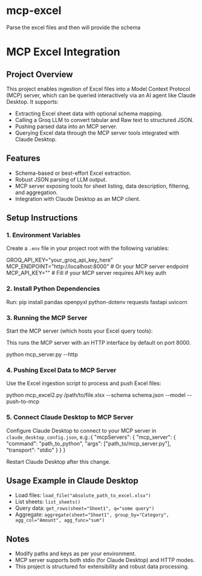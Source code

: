 # mcp-excel
Parse the excel files and then will provide the schema


# MCP Excel Integration

## Project Overview
This project enables ingestion of Excel files into a Model Context Protocol (MCP) server, which can be queried interactively via an AI agent like Claude Desktop. It supports:

- Extracting Excel sheet data with optional schema mapping.
- Calling a Groq LLM to convert tabular and Raw text to structured JSON.
- Pushing parsed data into an MCP server.
- Querying Excel data through the MCP server tools integrated with Claude Desktop.

## Features
- Schema-based or best-effort Excel extraction.
- Robust JSON parsing of LLM output.
- MCP server exposing tools for sheet listing, data description, filtering, and aggregation.
- Integration with Claude Desktop as an MCP client.

## Setup Instructions

### 1. Environment Variables
Create a `.env` file in your project root with the following variables:

GROQ_API_KEY="your_groq_api_key_here"
MCP_ENDPOINT="http://localhost:8000" # Or your MCP server endpoint
MCP_API_KEY="" # Fill if your MCP server requires API key auth



### 2. Install Python Dependencies
Run: pip install pandas openpyxl python-dotenv requests fastapi uvicorn


### 3. Running the MCP Server
Start the MCP server (which hosts your Excel query tools):


This runs the MCP server with an HTTP interface by default on port 8000.

python mcp_server.py --http

### 4. Pushing Excel Data to MCP Server
Use the Excel ingestion script to process and push Excel files:

python mcp_excel2.py /path/to/file.xlsx --schema schema.json --model <model-name> --push-to-mcp


### 5. Connect Claude Desktop to MCP Server
Configure Claude Desktop to connect to your MCP server in `claude_desktop_config.json`, e.g.:{
"mcpServers": {
"mcp_server": {
"command": "path_to_python",
"args": ["path_to/mcp_server.py"],
"transport": "stdio"
}
}
}


Restart Claude Desktop after this change.

## Usage Example in Claude Desktop
- Load files: `load_file("absolute_path_to_excel.xlsx")`
- List sheets: `list_sheets()`
- Query data: `get_rows(sheet="Sheet1", q="some query")`
- Aggregate: `aggregate(sheet="Sheet1", group_by="Category", agg_col="Amount", agg_func="sum")`

## Notes
- Modify paths and keys as per your environment.
- MCP server supports both stdio (for Claude Desktop) and HTTP modes.
- This project is structured for extensibility and robust data processing.





